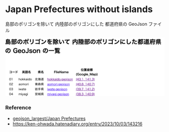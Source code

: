 Japan Prefectures without islands
===============

島部のポリゴンを除いて 内陸部のポリゴンにした
都道府県の GeoJson ファイル

![都道府県の GeoJson の一覧](https://github.com/ohwada/World_Countries/blob/main/geojson/japan_prefectures_without_islands/screenshots/japan_prefecture_without_islands_geojson_catalog.png)

### Reference
- [geojson_largest/Japan Prefectures](https://github.com/ohwada/World_Countries/tree/main/geoPandas/polygon_largest/japan_prefectures)
- https://ken-ohwada.hatenadiary.org/entry/2023/10/03/143216
